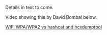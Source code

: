 Details in text to come.

Video showing this by David Bombal below.

[WiFi WPA/WPA2 vs hashcat and hcxdumptool](https://www.youtube.com/watch?v=Usw0IlGbkC4)
